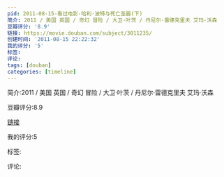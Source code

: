 ```yaml
---
pid: 2011-08-15-看过电影-哈利·波特与死亡圣器(下)
简介: 2011 / 美国 英国 / 奇幻 冒险 / 大卫·叶茨 / 丹尼尔·雷德克里夫 艾玛·沃森
豆瓣评分: '8.9'
链接: https://movie.douban.com/subject/3011235/
创建时间: '2011-08-15 22:22:32'
我的评分: '5'
标签:
评论:
tags: [douban]
categories: [timeline]
---
```

简介:2011 / 美国 英国 / 奇幻 冒险 / 大卫·叶茨 / 丹尼尔·雷德克里夫 艾玛·沃森

豆瓣评分:8.9

[链接](https://movie.douban.com/subject/3011235/)

我的评分:5

标签:

评论:

